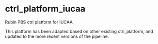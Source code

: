 # ctrl_platform_iucaa
Rubin PBS ctrl platform for IUCAA

This platform has been adapted based on other existing ctrl_platform, and updated to the more recent versions of the pipeline.
